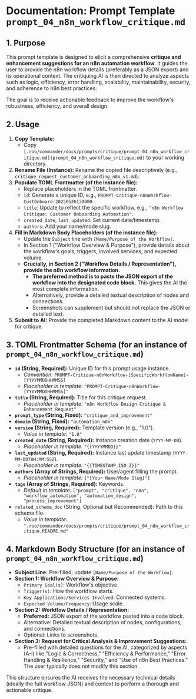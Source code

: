 # Documentation: Prompt Template `prompt_04_n8n_workflow_critique.md`

## 1. Purpose

This prompt template is designed to elicit a comprehensive **critique and enhancement suggestions for an n8n automation workflow**. It guides the user to provide the n8n workflow details (preferably as a JSON export) and its operational context. The critiquing AI is then directed to analyze aspects such as logic, efficiency, error handling, scalability, maintainability, security, and adherence to n8n best practices.

The goal is to receive actionable feedback to improve the workflow's robustness, efficiency, and overall design.

## 2. Usage

1.  **Copy Template:**
    *   Copy `[.roo/commander/docs/prompts/critique/prompt_04_n8n_workflow_critique.md](prompt_04_n8n_workflow_critique.md)` to your working directory.
2.  **Rename File (Instance):** Rename the copied file descriptively (e.g., `critique_request_customer_onboarding_n8n_v1.md`).
3.  **Populate TOML Frontmatter (of the instance file):**
    *   Replace placeholders in the TOML frontmatter.
    *   `id`: Generate a unique ID, e.g., `PROMPT-Critique-n8nWorkflow-CustOnboard-20250526130000`.
    *   `title`: Update to reflect the specific workflow, e.g., `"n8n Workflow Critique: Customer Onboarding Automation"`.
    *   `created_date`, `last_updated`: Set current date/timestamp.
    *   `authors`: Add your name/mode slug.
4.  **Fill in Markdown Body Placeholders (of the instance file):**
    *   Update the `Subject` line with `[Name/Purpose of the Workflow]`.
    *   In Section 1 ("Workflow Overview & Purpose"), provide details about the workflow's goals, triggers, involved services, and expected volume.
    *   **Crucially, in Section 2 ("Workflow Details / Representation"), provide the n8n workflow information.**
        *   **The preferred method is to paste the JSON export of the workflow into the designated code block.** This gives the AI the most complete information.
        *   Alternatively, provide a detailed textual description of nodes and connections.
        *   Screenshots can supplement but should not replace the JSON or detailed text.
5.  **Submit to AI:** Provide the completed Markdown content to the AI model for critique.

## 3. TOML Frontmatter Schema (for an instance of `prompt_04_n8n_workflow_critique.md`)

*   **`id` (String, Required):** Unique ID for this prompt usage instance.
    *   *Convention:* `PROMPT-Critique-n8nWorkflow-[SpecificWorkflowName]-[YYYYMMDDHHMMSS]`
    *   *Placeholder in template:* `"PROMPT-Critique-n8nWorkflow-[YYYYMMDDHHMMSS]"`
*   **`title` (String, Required):** Title for this critique request.
    *   *Placeholder in template:* `"n8n Workflow Design Critique & Enhancement Request"`
*   **`prompt_type` (String, Fixed):** `"critique_and_improvement"`
*   **`domain` (String, Fixed):** `"automation_n8n"`
*   **`version` (String, Required):** Template version (e.g., "1.0").
    *   *Value in template:* `"1.0"`
*   **`created_date` (String, Required):** Instance creation date (`YYYY-MM-DD`).
    *   *Placeholder in template:* `"{{YYYYMMDD}}"`
*   **`last_updated` (String, Required):** Instance last update timestamp (`YYYY-MM-DDTHH:MM:SSZ`).
    *   *Placeholder in template:* `"{{TIMESTAMP_ISO_Z}}"`
*   **`authors` (Array of Strings, Required):** User/agent filling the prompt.
    *   *Placeholder in template:* `["[Your Name/Mode Slug]"]`
*   **`tags` (Array of Strings, Required):** Keywords.
    *   *Default in template:* `["prompt", "critique", "n8n", "workflow_automation", "automation_design", "process_improvement"]`
*   `related_schema_doc` (String, Optional but Recommended): Path to this schema file.
    *   *Value in template:* `".roo/commander/docs/prompts/critique/prompt_04_n8n_workflow_critique.README.md"`

## 4. Markdown Body Structure (for an instance of `prompt_04_n8n_workflow_critique.md`)

*   **Subject Line:** Pre-filled; update `[Name/Purpose of the Workflow]`.
*   **Section 1: Workflow Overview & Purpose:**
    *   `Primary Goal(s)`: Workflow's objective.
    *   `Trigger(s)`: How the workflow starts.
    *   `Key Applications/Services Involved`: Connected systems.
    *   `Expected Volume/Frequency`: Usage scale.
*   **Section 2: Workflow Details / Representation:**
    *   **Preferred:** JSON export of the workflow pasted into a code block.
    *   Alternative: Detailed textual description of nodes, configurations, and connections.
    *   Optional: Links to screenshots.
*   **Section 3: Request for Critical Analysis & Improvement Suggestions:**
    *   Pre-filled with detailed questions for the AI, categorized by aspects (A-I) like "Logic & Correctness," "Efficiency & Performance," "Error Handling & Resilience," "Security," and "Use of n8n Best Practices." The user typically does not modify this section.

This structure ensures the AI receives the necessary technical details (ideally the full workflow JSON) and context to perform a thorough and actionable critique.